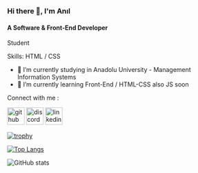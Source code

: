 ### Hi there 👋, I'm Anıl
#### A Software & Front-End Developer 

Student

Skills: HTML / CSS

- 🔭 I’m currently studying in Anadolu University - Management Information Systems 
- 🌱 I’m currently learning Front-End / HTML-CSS also JS soon 

Connect with me : 

[<img src='https://cdn.jsdelivr.net/npm/simple-icons@3.0.1/icons/github.svg' alt='github' height='40'>](https://github.com/ZAC-9)  [<img src='https://cdn.jsdelivr.net/npm/simple-icons@3.0.1/icons/discord.svg' alt='discord' height='40'>](discord.com/users/9491)  [<img src='https://cdn.jsdelivr.net/npm/simple-icons@3.0.1/icons/linkedin.svg' alt='linkedin' height='40'>](https://www.linkedin.com/in/www.linkedin.com/in/zafer-anıl-çelik-9a96a3294/) 

[![trophy](https://github-profile-trophy.vercel.app/?username=ZAC-9)](https://github.com/ryo-ma/github-profile-trophy)

[![Top Langs](https://github-readme-stats.vercel.app/api/top-langs/?username=ZAC-9)](https://github.com/anuraghazra/github-readme-stats)

![GitHub stats](https://github-readme-stats.vercel.app/api?username=ZAC-9&show_icons=true)  

